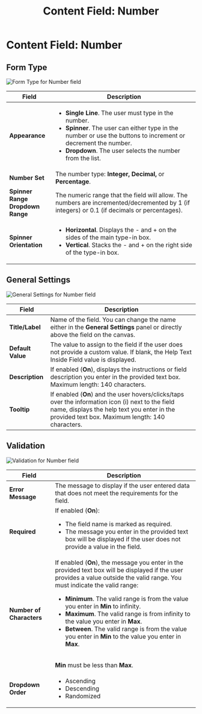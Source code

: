 ﻿---
uid: content-field-number
topic: content-field-number
locale: en
title: "Content Field: Number"
dnneditions: Evoq Engage
dnnversion: 09.02.00
parent-topic: administrators-structured-content-overview
related-topics: content-field-assets,content-field-date-time,content-field-multi-line-text,content-field-multiple-choice,content-field-reference-object,content-field-single-line-text,content-field-static-text
---

# Content Field: Number

## Form Type

  

![Form Type for Number field](/images/scr-ContentField-Number-formtype.gif)

  

|**Field**|**Description**|
|---|---|
|**Appearance**|<ul><li><strong>Single Line</strong>. The user must type in the number.</li><li><strong>Spinner</strong>. The user can either type in the number or use the buttons to increment or decrement the number.</li><li><strong>Dropdown</strong>. The user selects the number from the list.</li></ul>|
|**Number Set**|The number type: **Integer, Decimal,** or **Percentage**.|
|**Spinner Range<br />Dropdown Range**|The numeric range that the field will allow. The numbers are incremented/decremented by 1 (if integers) or 0.1 (if decimals or percentages).|
|**Spinner Orientation**|<ul><li><strong>Horizontal</strong>. Displays the - and + on the sides of the main type-in box.</li><li><strong>Vertical</strong>. Stacks the - and + on the right side of the type-in box.|

## General Settings

  

![General Settings for Number field](/images/scr-ContentField-Number-generalsettings.gif)

  

|**Field**|**Description**|
|---|---|
|**Title/Label**|Name of the field. You can change the name either in the **General Settings** panel or directly above the field on the canvas.|
|**Default Value**|The value to assign to the field if the user does not provide a custom value. If blank, the Help Text Inside Field value is displayed.|
|**Description**|If enabled (**On**), displays the instructions or field description you enter in the provided text box. Maximum length: 140 characters.|
|**Tooltip**|If enabled (**On**) and the user hovers/clicks/taps over the information icon (i) next to the field name, displays the help text you enter in the provided text box. Maximum length: 140 characters.|

## Validation

  

![Validation for Number field](/images/scr-ContentField-Number-validation.gif)

  

|**Field**|**Description**|
|---|---|
|**Error Message**|The message to display if the user entered data that does not meet the requirements for the field.|
|**Required**|If enabled (**On**): <ul><li>The field name is marked as required.</li><li>The message you enter in the provided text box will be displayed if the user does not provide a value in the field.</li></ul>|
|**Number of Characters**|If enabled (**On**), the message you enter in the provided text box will be displayed if the user provides a value outside the valid range. You must indicate the valid range:<ul><li><strong>Minimum</strong>. The valid range is from the value you enter in <strong>Min</strong> to infinity.</li><li><strong>Maximum</strong>. The valid range is from infinity to the value you enter in <strong>Max</strong>.</li><li><strong>Between</strong>. The valid range is from the value you enter in <strong>Min</strong> to the value you enter in <strong>Max</strong>.</li></ul><br />**Min** must be less than **Max**.|
|**Dropdown Order**|<ul><li>Ascending</li><li>Descending</li><li>Randomized</li></ul>|
